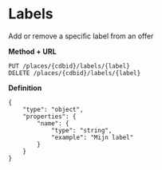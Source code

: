 ---
---

# Labels 

Add or remove a specific label from an offer

**Method + URL**

```
PUT /places/{cdbid}/labels/{label}
DELETE /places/{cdbid}/labels/{label}
```

**Definition**
```
{
    "type": "object",
    "properties": {
        "name": {
            "type": "string",
            "example": "Mijn label"
        }
    }
}
```